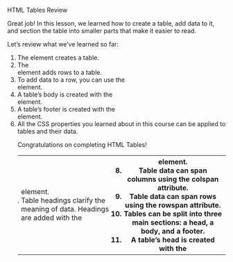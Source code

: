 HTML Tables
Review

Great job! In this lesson, we learned how to create a table, add data to it, and section the table into smaller parts that make it easier to read.

Let’s review what we’ve learned so far:

1.  The <table> element creates a table.
2.  The <tr> element adds rows to a table.
3.  To add data to a row, you can use the <td> element.
4.  Table headings clarify the meaning of data. Headings are added with the <th> element.
5.  Table data can span columns using the colspan attribute.
6.  Table data can span rows using the rowspan attribute.
7.  Tables can be split into three main sections: a head, a body, and a footer.
8.  A table’s head is created with the <thead> element.
9.  A table’s body is created with the <tbody> element.
10. A table’s footer is created with the <tfoot> element.
11. All the CSS properties you learned about in this course can be applied to tables and their data.

Congratulations on completing HTML Tables!
